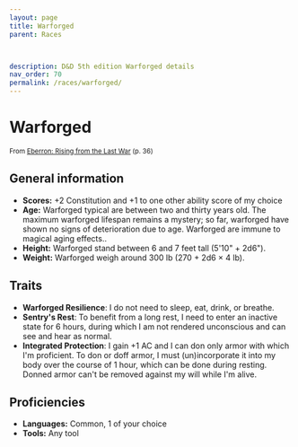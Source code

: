 ```yaml
---
layout: page
title: Warforged
parent: Races



description: D&D 5th edition Warforged details
nav_order: 70
permalink: /races/warforged/
---
```


# Warforged

<small>From <a target="_blank" href="https://dnd.wizards.com/products/tabletop-games/rpg-products/eberron">Eberron: Rising from the Last War</a> (p. 36)</small>


## General information

- **Scores:** +2 Constitution and +1 to one other ability score of my choice
- **Age:** Warforged typical are between two and thirty years old. The maximum warforged lifespan remains a mystery; so far, warforged have shown no signs of deterioration due to age. Warforged are immune to magical aging effects..
- **Height:** Warforged stand between 6 and 7 feet tall (5'10" + 2d6").
- **Weight:** Warforged weigh around 300 lb (270 + 2d6 × 4 lb).

## Traits

- **Warforged Resilience**: I do not need to sleep, eat, drink, or breathe.
- **Sentry's Rest**: To benefit from a long rest, I need to enter an inactive state for 6 hours, during which I am not rendered unconscious and can see and hear as normal.
- **Integrated Protection**: I gain +1 AC and I can don only armor with which I'm proficient. To don or doff armor, I must (un)incorporate it into my body over the course of 1 hour, which can be done during resting. Donned armor can't be removed against my will while I'm alive.

## Proficiencies

- **Languages:** Common, 1 of your choice
- **Tools:** Any tool